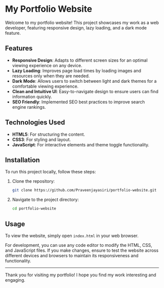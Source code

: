 # My Portfolio Website

Welcome to my portfolio website! This project showcases my work as a web developer, featuring responsive design, lazy loading, and a dark mode feature.

## Features

- **Responsive Design**: Adapts to different screen sizes for an optimal viewing experience on any device.
- **Lazy Loading**: Improves page load times by loading images and resources only when they are needed.
- **Dark Mode**: Allows users to switch between light and dark themes for a comfortable viewing experience.
- **Clean and Intuitive UI**: Easy-to-navigate design to ensure users can find information quickly.
- **SEO Friendly**: Implemented SEO best practices to improve search engine rankings.

## Technologies Used

- **HTML5**: For structuring the content.
- **CSS3**: For styling and layout.
- **JavaScript**: For interactive elements and theme toggle functionality.

## Installation

To run this project locally, follow these steps:

1. Clone the repository:
    ```bash
    git clone https://github.com/Praveenjayasiri/portfolio-website.git
    ```
2. Navigate to the project directory:
    ```bash
    cd portfolio-website
    ```

## Usage

To view the website, simply open `index.html` in your web browser.

For development, you can use any code editor to modify the HTML, CSS, and JavaScript files. If you make changes, ensure to test the website across different devices and browsers to maintain its responsiveness and functionality.

---

Thank you for visiting my portfolio! I hope you find my work interesting and engaging.
